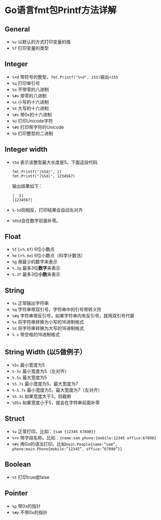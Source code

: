 # Go语言fmt包Printf方法详解

## General

- `%v` 以默认的方式打印变量的值
- `%T` 打印变量的类型

## Integer

- `%+d` 带符号的整型，`fmt.Printf("%+d", 255)`输出`+255` 
- `%q` 打印单引号
- `%o` 不带零的八进制
- `%#o` 带零的八进制
- `%x` 小写的十六进制
- `%X` 大写的十六进制
- `%#x` 带0x的十六进制
- `%U` 打印Unicode字符
- `%#U` 打印带字符的Unicode
- `%b` 打印整型的二进制

## Integer width

- `%5d` 表示该整型最大长度是5，下面这段代码

  ```
  fmt.Printf("|%5d|", 1)
  fmt.Printf("|%5d|", 1234567)
  ```

  输出结果如下：

  ```
  |  1|
  |1234567| 
  ```

- `%-5d`则相反，打印结果会自动左对齐
- `%05d`会在数字前面补零。

## Float

- `%f` (=`%.6f`) 6位小数点
- `%e` (=`%.6e`) 6位小数点（科学计数法）
- `%g` 用最少的数字来表示
- `%.3g` 最多3位**数字**来表示
- `%.3f` 最多3位**小数**来表示

## String

- `%s` 正常输出字符串
- `%q` 字符串带双引号，字符串中的引号带转义符
- `%#q` 字符串带反引号，如果字符串内有反引号，就用双引号代替
- `%x` 将字符串转换为小写的16进制格式
- `%X` 将字符串转换为大写的16进制格式
- `% x` 带空格的16进制格式

## String Width (以5做例子）

- `%5s` 最小宽度为5
- `%-5s` 最小宽度为5（左对齐）
- `%.5s` 最大宽度为5
- `%5.7s` 最小宽度为5，最大宽度为7
- `%-5.7s` 最小宽度为5，最大宽度为7（左对齐）
- `%5.3s` 如果宽度大于3，则截断
- `%05s` 如果宽度小于5，就会在字符串前面补零

## Struct

- `%v` 正常打印。比如：`{sam {12345 67890}}` 
- `%+v` 带字段名称。比如：`{name:sam phone:{mobile:12345 office:67890}` 
- `%#v` 用Go的语法打印。比如`main.People{name:”sam”, phone:main.Phone{mobile:”12345”, office:”67890”}}` 

## Boolean

- `%t` 打印true或false

## Pointer

- `%p` 带0x的指针
- `%#p` 不带0x的指针